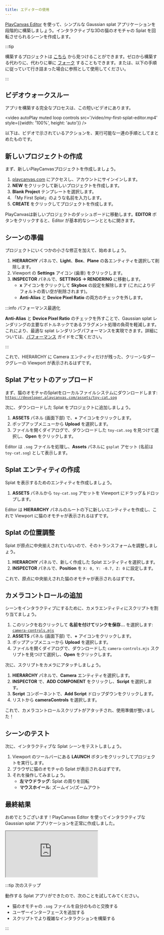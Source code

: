 ```yaml
---
title: エディターの使用
---
```


[PlayCanvas Editor](/user-manual/editor) を使って、シンプルな Gaussian splat アプリケーションを段階的に構築しましょう。インタラクティブな3Dの猫のオモチャの Splat を回転させられるシーンを作成します。

:::tip

構築するプロジェクトは [こちら](https://playcanvas.com/project/1372123/overview/my-first-splat-app) から見つけることができます。ゼロから構築する代わりに、代わりに単に [フォーク](/user-manual/editor/projects/creating/#fork-an-existing-project) することもできます。または、以下の手順に従っていて行き詰まった場合に参照として使用してください。

:::

## ビデオウォークスルー

アプリを構築する完全なプロセスは、この短いビデオにあります。

<video autoPlay muted loop controls src='/video/my-first-splat-editor.mp4' style={{width: '100%', height: 'auto'}} />

以下は、ビデオで示されているアクションを、実行可能な一連の手順としてまとめたものです。

## 新しいプロジェクトの作成

まず、新しいPlayCanvasプロジェクトを作成しましょう。

1. [playcanvas.com](https://playcanvas.com) にアクセスし、アカウントにサインインします。
2. **NEW** をクリックして新しいプロジェクトを作成します。
3. **Blank Project** テンプレートを選択します。
4. 「My First Splat」のような名前を入力します。
5. **CREATE** をクリックしてプロジェクトを作成します。

PlayCanvasは新しいプロジェクトのダッシュボードに移動します。**EDITOR** ボタンをクリックすると、Editor が基本的なシーンとともに開きます。

## シーンの準備

プロジェクトにいくつかの小さな修正を加えて、始めましょう。

1. **HIERARCHY** パネルで、**Light**、**Box**、**Plane** の各エンティティを選択して削除します。
2. Viewport の **Settings** アイコン (歯車) をクリックします。
3. **INSPECTOR** パネルで、**SETTINGS → RENDERING** に移動します。
   * **x** アイコンをクリックして **Skybox** の設定を解除します (これによりデフォルトの青い空が削除されます)。
   * **Anti-Alias** と **Device Pixel Ratio** の両方のチェックを外します。

:::info パフォーマンス最適化

**Anti-Alias** と **Device Pixel Ratio** のチェックを外すことで、Gaussian splat レンダリングの主要なボトルネックであるフラグメント処理の負荷を軽減します。これにより、最適な splat レンダリングパフォーマンスを実現できます。詳細については、[パフォーマンス](../engine-features/performance.md) ガイドをご覧ください。

:::

これで、HIERARCHY に Camera エンティティだけが残った、クリーンなダークグレーの Viewport が表示されるはずです。

## Splat アセットのアップロード

まず、猫のオモチャのSplatをローカルファイルシステムにダウンロードします: [`https://developer.playcanvas.com/assets/toy-cat.sog`](https://developer.playcanvas.com/assets/toy-cat.sog)

次に、ダウンロードした Splat をプロジェクトに追加しましょう。

1. **ASSETS** パネル (画面下部) で、**+** アイコンをクリックします。
2. ポップアップメニューから **Upload** を選択します。
3. ファイルを開くダイアログで、ダウンロードした `toy-cat.sog` を見つけて選択し、**Open** をクリックします。

Editor は `.sog` ファイルを処理し、**Assets** パネルに `gsplat` アセット (名前は `toy-cat.sog`) として表示します。

## Splat エンティティの作成

Splat を表示するためのエンティティを作成しましょう。

1. **ASSETS** パネルから `toy-cat.sog` アセットを Viewport にドラッグ＆ドロップします。

Editor は **HIERARCHY** パネルのルートの下に新しいエンティティを作成し、これで Viewport に猫のオモチャが表示されるはずです。

## Splat の位置調整

Splat が原点に中央揃えされていないので、そのトランスフォームを調整しましょう。

1. **HIERARCHY** パネルで、新しく作成した Splat エンティティを選択します。
2. **INSPECTOR** パネルで、**Position** を `X: 0, Y: -0.7, Z: 0` に設定します。

これで、原点に中央揃えされた猫のオモチャが表示されるはずです。

## カメラコントロールの追加

シーンをインタラクティブにするために、カメラエンティティにスクリプトを割り当てましょう。

1. このリンクを右クリックして **名前を付けてリンクを保存...** を選択します: [`camera-controls.mjs`](https://raw.githubusercontent.com/playcanvas/engine/main/scripts/esm/camera-controls.mjs)
2. **ASSETS** パネル (画面下部) で、**+** アイコンをクリックします。
3. ポップアップメニューから **Upload** を選択します。
4. ファイルを開くダイアログで、ダウンロードした `camera-controls.mjs` スクリプトを見つけて選択し、**Open** をクリックします。

次に、スクリプトをカメラにアタッチしましょう。

1. **HIERARCHY** パネルで、**Camera** エンティティを選択します。
2. **INSPECTOR** で、**ADD COMPONENT** をクリックし、**Script** を選択します。
3. **Script** コンポーネントで、**Add Script** ドロップダウンをクリックします。
4. リストから **cameraControls** を選択します。

これで、カメラコントロールスクリプトがアタッチされ、使用準備が整いました！

## シーンのテスト

次に、インタラクティブな Splat シーンをテストしましょう。

1. Viewport のツールバーにある **LAUNCH** ボタンをクリックしてプロジェクトを実行します。
2. ブラウザに猫のオモチャの Splat が表示されるはずです。
3. それを操作してみましょう。
   - **左マウドラッグ**: Splat の周りを回転
   - **マウスホイール**: ズームイン/ズームアウト

## 最終結果

おめでとうございます！PlayCanvas Editor を使ってインタラクティブな Gaussian splat アプリケーションを正常に作成しました。

<div className="iframe-container">
    <iframe src="https://playcanv.as/e/p/N0FSHHVn/" title="My First Splat" allow="camera; microphone; xr-spatial-tracking; fullscreen" allowfullscreen></iframe>
</div>

:::tip 次のステップ

動作する Splat アプリができたので、次のことを試してみてください。

- 猫のオモチャの `.sog` ファイルを自分のものと交換する
- ユーザーインターフェースを追加する
- スクリプトでより複雑なインタラクションを構築する

:::
